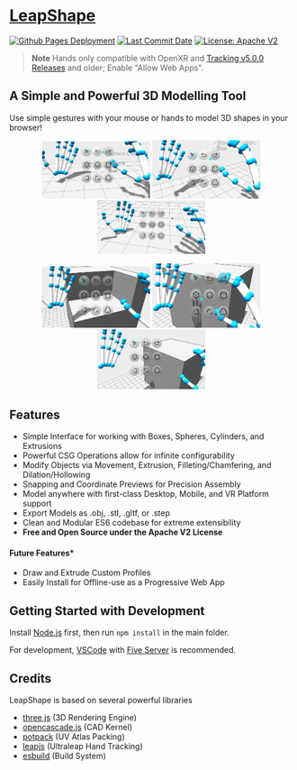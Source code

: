 # [LeapShape](https://leapmotion.github.io/LeapShape/)
<p align="left">
  <a href="https://github.com/leapmotion/LeapShape/deployments/activity_log?environment=github-pages">
      <img src="https://github.com/leapmotion/LeapShape/actions/workflows/main.yml/badge.svg" title="Github Pages Deployment"></a>
  <a href="https://github.com/leapmotion/LeapShape/commits/master">
      <img src="https://img.shields.io/github/last-commit/leapmotion/LeapShape" title="Last Commit Date"></a>
  <a href="https://github.com/leapmotion/LeapShape/blob/master/LICENSE">
      <img src="https://img.shields.io/github/license/leapmotion/LeapShape" title="License: Apache V2"></a>
</p>

> **Note**
> Hands only compatible with OpenXR and [Tracking v5.0.0 Releases](https://developer.leapmotion.com/releases#:~:text=TRACKING%20SOFTWARE%20WINDOWS%205.0.0) and older; Enable "Allow Web Apps".

## A Simple and Powerful 3D Modelling Tool

Use simple gestures with your mouse or hands to model 3D shapes in your browser!

<p align="center" >
    <img src="./images/MakeBox.gif" width="192">
    <img src="./images/MakeCylinder.gif" width="192">
    <img src="./images/MakeSphere.gif" width="192">
</p>
<p align="center">
    <img src="./images/MakeExtrusion.gif" width="192">
    <img src="./images/MakeFillet.gif" width="192">
    <img src="./images/MakeHollow.gif" width="192">
</p>

## Features
 - Simple Interface for working with Boxes, Spheres, Cylinders, and Extrusions
 - Powerful CSG Operations allow for infinite configurability
 - Modify Objects via Movement, Extrusion, Filleting/Chamfering, and Dilation/Hollowing
 - Snapping and Coordinate Previews for Precision Assembly
 - Model anywhere with first-class Desktop, Mobile, and VR Platform support
 - Export Models as .obj, .stl, .gltf, or .step
 - Clean and Modular ES6 codebase for extreme extensibility
 - **Free and Open Source under the Apache V2 License**

#### Future Features*
 - Draw and Extrude Custom Profiles
 - Easily Install for Offline-use as a Progressive Web App

## Getting Started with Development
Install [Node.js](https://nodejs.org/en/) first, then run `npm install` in the main folder.

For development, [VSCode](https://code.visualstudio.com/) with [Five Server](https://marketplace.visualstudio.com/items?itemName=yandeu.five-server) is recommended.


## Credits

LeapShape is based on several powerful libraries

 - [three.js](https://github.com/mrdoob/three.js/) (3D Rendering Engine)
 - [opencascade.js](https://github.com/donalffons/opencascade.js) (CAD Kernel)
 - [potpack](https://github.com/mapbox/potpack) (UV Atlas Packing)
 - [leapjs](https://github.com/leapmotion/leapjs) (Ultraleap Hand Tracking)
 - [esbuild](https://github.com/evanw/esbuild) (Build System)
